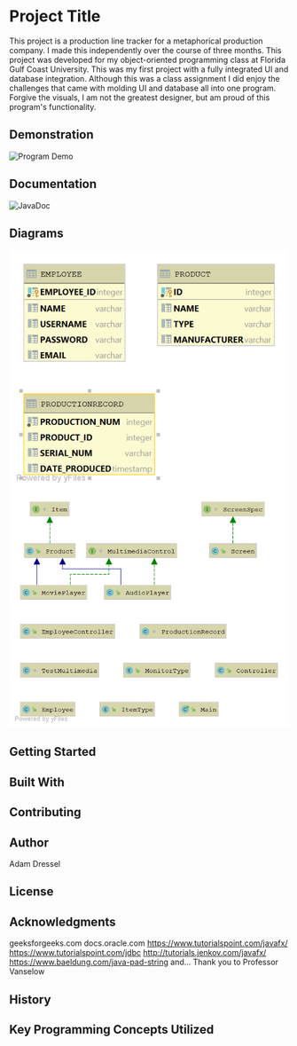# Project Title
This project is a production line tracker for a metaphorical production company. I made this independently over the course of three months. This project was developed for my object-oriented programming class at Florida Gulf Coast University. This was my first project with a fully integrated UI and database integration. Although this was a class assignment I did enjoy the challenges that came with molding UI and database all into one program. Forgive the visuals, I am not the greatest designer, but am proud of this program's functionality.

## Demonstration
![Program Demo](demonstration.gif)

## Documentation
![JavaDoc](https://dresseladam.github.io/ProductionLineTracker/)

## Diagrams
![Database Diagram](Database.png)
![Class Diagram](ClassDiagram.png)

## Getting Started


## Built With


## Contributing


## Author
Adam Dressel

## License


## Acknowledgments
geeksforgeeks.com
docs.oracle.com
https://www.tutorialspoint.com/javafx/
https://www.tutorialspoint.com/jdbc 
http://tutorials.jenkov.com/javafx/
https://www.baeldung.com/java-pad-string
and...
Thank you to Professor Vanselow
## History


## Key Programming Concepts Utilized

